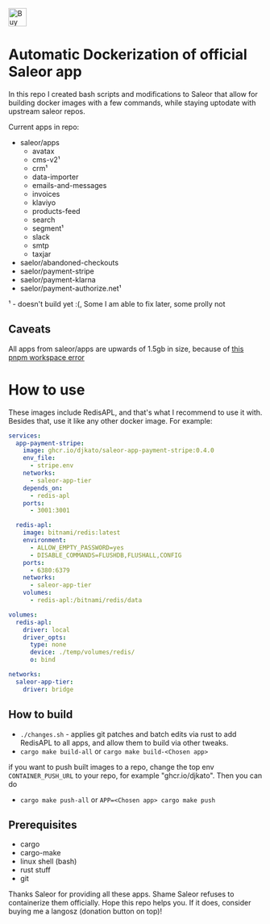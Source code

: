 <a href='https://ko-fi.com/A0A8Q3SVZ' target='_blank'><img height='36' style='border:0px;height:36px;' src='https://storage.ko-fi.com/cdn/kofi4.png?v=3' border='0' alt='Buy Me a Coffee at ko-fi.com' /></a>

# Automatic Dockerization of official Saleor app

In this repo I created bash scripts and modifications to Saleor that allow for building docker images with a few commands, while staying uptodate with upstream saleor repos.

Current apps in repo:

- saleor/apps
  - avatax
  - cms-v2¹
  - crm¹
  - data-importer
  - emails-and-messages
  - invoices
  - klaviyo
  - products-feed
  - search
  - segment¹
  - slack
  - smtp
  - taxjar
- saelor/abandoned-checkouts
- saelor/payment-stripe
- saelor/payment-klarna
- saelor/payment-authorize.net¹

¹ - doesn't build yet :(, Some I am able to fix later, some prolly not

## Caveats

All apps from saleor/apps are upwards of 1.5gb in size, because of [this pnpm workspace error](https://github.com/vercel/next.js/issues/65636)

# How to use

These images include RedisAPL, and that's what I recommend to use it with. Besides that, use it like any other docker image.
For example:

```yml
services:
  app-payment-stripe:
    image: ghcr.io/djkato/saleor-app-payment-stripe:0.4.0
    env_file:
      - stripe.env
    networks:
      - saleor-app-tier
    depends_on:
      - redis-apl
    ports:
      - 3001:3001

  redis-apl:
    image: bitnami/redis:latest
    environment:
      - ALLOW_EMPTY_PASSWORD=yes
      - DISABLE_COMMANDS=FLUSHDB,FLUSHALL,CONFIG
    ports:
      - 6380:6379
    networks:
      - saleor-app-tier
    volumes:
      - redis-apl:/bitnami/redis/data

volumes:
  redis-apl:
    driver: local
    driver_opts:
      type: none
      device: ./temp/volumes/redis/
      o: bind

networks:
  saleor-app-tier:
    driver: bridge
```

## How to build

- `./changes.sh` - applies git patches and batch edits via rust to add RedisAPL to all apps, and allow them to build via other tweaks.
- `cargo make build-all` or `cargo make build-<Chosen app>`

if you want to push built images to a repo, change the top env `CONTAINER_PUSH_URL` to your repo, for example "ghcr.io/djkato".
Then you can do

- `cargo make push-all` or `APP=<Chosen app> cargo make push`

## Prerequisites

- cargo
- cargo-make
- linux shell (bash)
- rust stuff
- git

Thanks Saleor for providing all these apps. Shame Saleor refuses to containerize them officially. Hope this repo helps you. If it does, consider buying me a langosz (donation button on top)!
